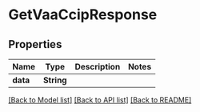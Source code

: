 # GetVaaCcipResponse

## Properties

Name | Type | Description | Notes
------------ | ------------- | ------------- | -------------
**data** | **String** |  |

[[Back to Model list]](../README.md#documentation-for-models) [[Back to API list]](../README.md#documentation-for-api-endpoints) [[Back to README]](../README.md)
